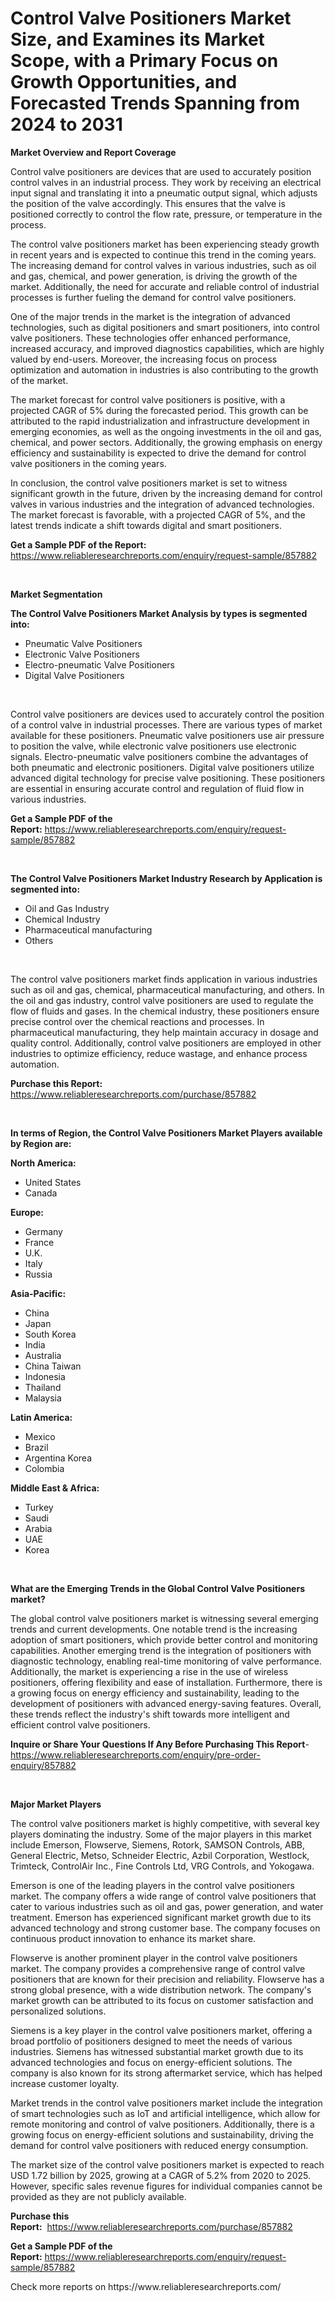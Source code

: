 <p><h1>Control Valve Positioners Market Size, and Examines its Market Scope, with a Primary Focus on Growth Opportunities, and Forecasted Trends Spanning from 2024 to 2031</h1></p><p><strong>Market Overview and Report Coverage</strong></p>
<p><p>Control valve positioners are devices that are used to accurately position control valves in an industrial process. They work by receiving an electrical input signal and translating it into a pneumatic output signal, which adjusts the position of the valve accordingly. This ensures that the valve is positioned correctly to control the flow rate, pressure, or temperature in the process.</p><p>The control valve positioners market has been experiencing steady growth in recent years and is expected to continue this trend in the coming years. The increasing demand for control valves in various industries, such as oil and gas, chemical, and power generation, is driving the growth of the market. Additionally, the need for accurate and reliable control of industrial processes is further fueling the demand for control valve positioners.</p><p>One of the major trends in the market is the integration of advanced technologies, such as digital positioners and smart positioners, into control valve positioners. These technologies offer enhanced performance, increased accuracy, and improved diagnostics capabilities, which are highly valued by end-users. Moreover, the increasing focus on process optimization and automation in industries is also contributing to the growth of the market.</p><p>The market forecast for control valve positioners is positive, with a projected CAGR of 5% during the forecasted period. This growth can be attributed to the rapid industrialization and infrastructure development in emerging economies, as well as the ongoing investments in the oil and gas, chemical, and power sectors. Additionally, the growing emphasis on energy efficiency and sustainability is expected to drive the demand for control valve positioners in the coming years.</p><p>In conclusion, the control valve positioners market is set to witness significant growth in the future, driven by the increasing demand for control valves in various industries and the integration of advanced technologies. The market forecast is favorable, with a projected CAGR of 5%, and the latest trends indicate a shift towards digital and smart positioners.</p></p>
<p><strong>Get a Sample PDF of the Report:</strong> <a href="https://www.reliableresearchreports.com/enquiry/request-sample/857882">https://www.reliableresearchreports.com/enquiry/request-sample/857882</a></p>
<p>&nbsp;</p>
<p><strong>Market Segmentation</strong></p>
<p><strong>The Control Valve Positioners Market Analysis by types is segmented into:</strong></p>
<p><ul><li>Pneumatic Valve Positioners</li><li>Electronic Valve Positioners</li><li>Electro-pneumatic Valve Positioners</li><li>Digital Valve Positioners</li></ul></p>
<p>&nbsp;</p>
<p><p>Control valve positioners are devices used to accurately control the position of a control valve in industrial processes. There are various types of market available for these positioners. Pneumatic valve positioners use air pressure to position the valve, while electronic valve positioners use electronic signals. Electro-pneumatic valve positioners combine the advantages of both pneumatic and electronic positioners. Digital valve positioners utilize advanced digital technology for precise valve positioning. These positioners are essential in ensuring accurate control and regulation of fluid flow in various industries.</p></p>
<p><strong>Get a Sample PDF of the Report:</strong>&nbsp;<a href="https://www.reliableresearchreports.com/enquiry/request-sample/857882">https://www.reliableresearchreports.com/enquiry/request-sample/857882</a></p>
<p>&nbsp;</p>
<p><strong>The Control Valve Positioners Market Industry Research by Application is segmented into:</strong></p>
<p><ul><li>Oil and Gas Industry</li><li>Chemical Industry</li><li>Pharmaceutical manufacturing</li><li>Others</li></ul></p>
<p>&nbsp;</p>
<p><p>The control valve positioners market finds application in various industries such as oil and gas, chemical, pharmaceutical manufacturing, and others. In the oil and gas industry, control valve positioners are used to regulate the flow of fluids and gases. In the chemical industry, these positioners ensure precise control over the chemical reactions and processes. In pharmaceutical manufacturing, they help maintain accuracy in dosage and quality control. Additionally, control valve positioners are employed in other industries to optimize efficiency, reduce wastage, and enhance process automation.</p></p>
<p><strong>Purchase this Report:</strong>&nbsp; <a href="https://www.reliableresearchreports.com/purchase/857882">https://www.reliableresearchreports.com/purchase/857882</a></p>
<p>&nbsp;</p>
<p><strong>In terms of Region, the Control Valve Positioners Market Players available by Region are:</strong></p>
<p>
    <p> <strong> North America: </strong>
        <ul>
            <li>United States</li>
            <li>Canada</li>
        </ul>
        </p> 
    <p> <strong> Europe: </strong>
        <ul>
            <li>Germany</li>
            <li>France</li>
            <li>U.K.</li>
            <li>Italy</li>
            <li>Russia</li>
        </ul>
        </p> 
    <p> <strong> Asia-Pacific: </strong>
        <ul>
            <li>China</li>
            <li>Japan</li>
            <li>South Korea</li>
            <li>India</li>
            <li>Australia</li>
            <li>China Taiwan</li>
            <li>Indonesia</li>
            <li>Thailand</li>
            <li>Malaysia</li>
        </ul>
        </p> 
    <p> <strong> Latin America: </strong>
        <ul>
            <li>Mexico</li>
            <li>Brazil</li>
            <li>Argentina Korea</li>
            <li>Colombia</li>
        </ul>
        </p> 
    <p> <strong> Middle East & Africa: </strong>
        <ul>
            <li>Turkey</li>
            <li>Saudi</li>
            <li>Arabia</li>
            <li>UAE</li>
            <li>Korea</li>
        </ul>
    </p>
    </p>
<p>&nbsp;</p>
<p><strong>What are the Emerging Trends in the Global Control Valve Positioners market?</strong></p>
<p><p>The global control valve positioners market is witnessing several emerging trends and current developments. One notable trend is the increasing adoption of smart positioners, which provide better control and monitoring capabilities. Another emerging trend is the integration of positioners with diagnostic technology, enabling real-time monitoring of valve performance. Additionally, the market is experiencing a rise in the use of wireless positioners, offering flexibility and ease of installation. Furthermore, there is a growing focus on energy efficiency and sustainability, leading to the development of positioners with advanced energy-saving features. Overall, these trends reflect the industry's shift towards more intelligent and efficient control valve positioners.</p></p>
<p><strong>Inquire or Share Your Questions If Any Before Purchasing This Report</strong>- <a href="https://www.reliableresearchreports.com/enquiry/pre-order-enquiry/857882">https://www.reliableresearchreports.com/enquiry/pre-order-enquiry/857882</a></p>
<p>&nbsp;</p>
<p><strong>Major Market Players</strong></p>
<p><p>The control valve positioners market is highly competitive, with several key players dominating the industry. Some of the major players in this market include Emerson, Flowserve, Siemens, Rotork, SAMSON Controls, ABB, General Electric, Metso, Schneider Electric, Azbil Corporation, Westlock, Trimteck, ControlAir Inc., Fine Controls Ltd, VRG Controls, and Yokogawa.</p><p>Emerson is one of the leading players in the control valve positioners market. The company offers a wide range of control valve positioners that cater to various industries such as oil and gas, power generation, and water treatment. Emerson has experienced significant market growth due to its advanced technology and strong customer base. The company focuses on continuous product innovation to enhance its market share.</p><p>Flowserve is another prominent player in the control valve positioners market. The company provides a comprehensive range of control valve positioners that are known for their precision and reliability. Flowserve has a strong global presence, with a wide distribution network. The company's market growth can be attributed to its focus on customer satisfaction and personalized solutions.</p><p>Siemens is a key player in the control valve positioners market, offering a broad portfolio of positioners designed to meet the needs of various industries. Siemens has witnessed substantial market growth due to its advanced technologies and focus on energy-efficient solutions. The company is also known for its strong aftermarket service, which has helped increase customer loyalty.</p><p>Market trends in the control valve positioners market include the integration of smart technologies such as IoT and artificial intelligence, which allow for remote monitoring and control of valve positioners. Additionally, there is a growing focus on energy-efficient solutions and sustainability, driving the demand for control valve positioners with reduced energy consumption.</p><p>The market size of the control valve positioners market is expected to reach USD 1.72 billion by 2025, growing at a CAGR of 5.2% from 2020 to 2025. However, specific sales revenue figures for individual companies cannot be provided as they are not publicly available.</p></p>
<p><strong>Purchase this Report:</strong>&nbsp;&nbsp;<a href="https://www.reliableresearchreports.com/purchase/857882">https://www.reliableresearchreports.com/purchase/857882</a></p>
<p></p>
<p><strong>Get a Sample PDF of the Report:</strong>&nbsp;<a href="https://www.reliableresearchreports.com/enquiry/request-sample/857882">https://www.reliableresearchreports.com/enquiry/request-sample/857882</a></p>
<p>Check more reports on https://www.reliableresearchreports.com/</p>
